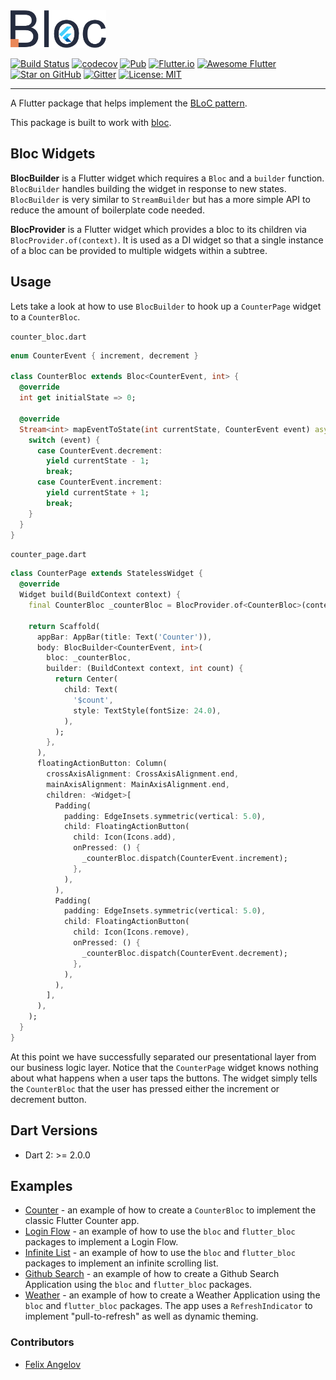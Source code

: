 <img src="https://raw.githubusercontent.com/felangel/bloc/master/docs/assets/flutter_bloc_logo_full.png" height="60" alt="Flutter Bloc Package" />

[![Build Status](https://travis-ci.org/felangel/bloc.svg?branch=master)](https://travis-ci.org/felangel/bloc)
[![codecov](https://codecov.io/gh/felangel/Bloc/branch/master/graph/badge.svg)](https://codecov.io/gh/felangel/bloc)
[![Pub](https://img.shields.io/pub/v/flutter_bloc.svg)](https://pub.dartlang.org/packages/flutter_bloc)
[![Flutter.io](https://img.shields.io/badge/Flutter-Website-rgb(94%2C201%2C248).svg)](https://flutter.io/docs/development/data-and-backend/state-mgmt/options#bloc--rx)
[![Awesome Flutter](https://img.shields.io/badge/Awesome-Flutter-turquoise.svg?longCache=true)](https://github.com/Solido/awesome-flutter#bloc)
[![Star on GitHub](https://img.shields.io/github/stars/felangel/bloc.svg?style=flat&logo=github&colorB=violet&label=Stars)](https://github.com/felangel/bloc)
[![Gitter](https://img.shields.io/badge/gitter-Bloc-yellow.svg)](https://gitter.im/bloc_package/Lobby)
[![License: MIT](https://img.shields.io/badge/License-MIT-blue.svg)](https://opensource.org/licenses/MIT)

---

A Flutter package that helps implement the [BLoC pattern](https://www.didierboelens.com/2018/08/reactive-programming---streams---bloc).

This package is built to work with [bloc](https://pub.dartlang.org/packages/bloc).

## Bloc Widgets

**BlocBuilder** is a Flutter widget which requires a `Bloc` and a `builder` function. `BlocBuilder` handles building the widget in response to new states. `BlocBuilder` is very similar to `StreamBuilder` but has a more simple API to reduce the amount of boilerplate code needed.

**BlocProvider** is a Flutter widget which provides a bloc to its children via `BlocProvider.of(context)`. It is used as a DI widget so that a single instance of a bloc can be provided to multiple widgets within a subtree.

## Usage

Lets take a look at how to use `BlocBuilder` to hook up a `CounterPage` widget to a `CounterBloc`.

`counter_bloc.dart`

```dart
enum CounterEvent { increment, decrement }

class CounterBloc extends Bloc<CounterEvent, int> {
  @override
  int get initialState => 0;

  @override
  Stream<int> mapEventToState(int currentState, CounterEvent event) async* {
    switch (event) {
      case CounterEvent.decrement:
        yield currentState - 1;
        break;
      case CounterEvent.increment:
        yield currentState + 1;
        break;
    }
  }
}
```

`counter_page.dart`

```dart
class CounterPage extends StatelessWidget {
  @override
  Widget build(BuildContext context) {
    final CounterBloc _counterBloc = BlocProvider.of<CounterBloc>(context);

    return Scaffold(
      appBar: AppBar(title: Text('Counter')),
      body: BlocBuilder<CounterEvent, int>(
        bloc: _counterBloc,
        builder: (BuildContext context, int count) {
          return Center(
            child: Text(
              '$count',
              style: TextStyle(fontSize: 24.0),
            ),
          );
        },
      ),
      floatingActionButton: Column(
        crossAxisAlignment: CrossAxisAlignment.end,
        mainAxisAlignment: MainAxisAlignment.end,
        children: <Widget>[
          Padding(
            padding: EdgeInsets.symmetric(vertical: 5.0),
            child: FloatingActionButton(
              child: Icon(Icons.add),
              onPressed: () {
                _counterBloc.dispatch(CounterEvent.increment);
              },
            ),
          ),
          Padding(
            padding: EdgeInsets.symmetric(vertical: 5.0),
            child: FloatingActionButton(
              child: Icon(Icons.remove),
              onPressed: () {
                _counterBloc.dispatch(CounterEvent.decrement);
              },
            ),
          ),
        ],
      ),
    );
  }
}
```

At this point we have successfully separated our presentational layer from our business logic layer. Notice that the `CounterPage` widget knows nothing about what happens when a user taps the buttons. The widget simply tells the `CounterBloc` that the user has pressed either the increment or decrement button.

## Dart Versions

- Dart 2: >= 2.0.0

## Examples

- [Counter](https://github.com/felangel/Bloc/tree/master/packages/flutter_bloc/example) - an example of how to create a `CounterBloc` to implement the classic Flutter Counter app.
- [Login Flow](https://github.com/felangel/Bloc/tree/master/examples/flutter_login) - an example of how to use the `bloc` and `flutter_bloc` packages to implement a Login Flow.
- [Infinite List](https://github.com/felangel/Bloc/tree/master/examples/flutter_infinite_list) - an example of how to use the `bloc` and `flutter_bloc` packages to implement an infinite scrolling list.
- [Github Search](https://github.com/felangel/Bloc/tree/master/examples/github_search/flutter_github_search) - an example of how to create a Github Search Application using the `bloc` and `flutter_bloc` packages.
- [Weather](https://github.com/felangel/bloc/tree/master/examples/flutter_weather) - an example of how to create a Weather Application using the `bloc` and `flutter_bloc` packages. The app uses a `RefreshIndicator` to implement "pull-to-refresh" as well as dynamic theming.

### Contributors

- [Felix Angelov](https://github.com/felangel)
